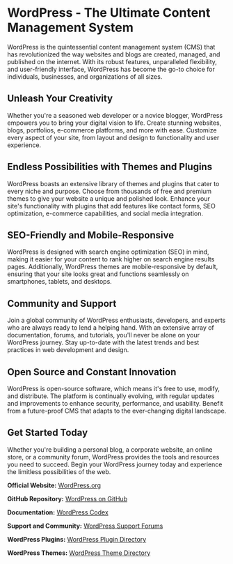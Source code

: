 # WordPress - The Ultimate Content Management System

WordPress is the quintessential content management system (CMS) that has revolutionized the way websites and blogs are created, managed, and published on the internet. With its robust features, unparalleled flexibility, and user-friendly interface, WordPress has become the go-to choice for individuals, businesses, and organizations of all sizes.

## Unleash Your Creativity

Whether you're a seasoned web developer or a novice blogger, WordPress empowers you to bring your digital vision to life. Create stunning websites, blogs, portfolios, e-commerce platforms, and more with ease. Customize every aspect of your site, from layout and design to functionality and user experience.

## Endless Possibilities with Themes and Plugins

WordPress boasts an extensive library of themes and plugins that cater to every niche and purpose. Choose from thousands of free and premium themes to give your website a unique and polished look. Enhance your site's functionality with plugins that add features like contact forms, SEO optimization, e-commerce capabilities, and social media integration.

## SEO-Friendly and Mobile-Responsive

WordPress is designed with search engine optimization (SEO) in mind, making it easier for your content to rank higher on search engine results pages. Additionally, WordPress themes are mobile-responsive by default, ensuring that your site looks great and functions seamlessly on smartphones, tablets, and desktops.

## Community and Support

Join a global community of WordPress enthusiasts, developers, and experts who are always ready to lend a helping hand. With an extensive array of documentation, forums, and tutorials, you'll never be alone on your WordPress journey. Stay up-to-date with the latest trends and best practices in web development and design.

## Open Source and Constant Innovation

WordPress is open-source software, which means it's free to use, modify, and distribute. The platform is continually evolving, with regular updates and improvements to enhance security, performance, and usability. Benefit from a future-proof CMS that adapts to the ever-changing digital landscape.

## Get Started Today

Whether you're building a personal blog, a corporate website, an online store, or a community forum, WordPress provides the tools and resources you need to succeed. Begin your WordPress journey today and experience the limitless possibilities of the web.

**Official Website:** [WordPress.org](https://wordpress.org)

**GitHub Repository:** [WordPress on GitHub](https://github.com/WordPress/WordPress)

**Documentation:** [WordPress Codex](https://codex.wordpress.org/)

**Support and Community:** [WordPress Support Forums](https://wordpress.org/support/)

**WordPress Plugins:** [WordPress Plugin Directory](https://wordpress.org/plugins/)

**WordPress Themes:** [WordPress Theme Directory](https://wordpress.org/themes/)
